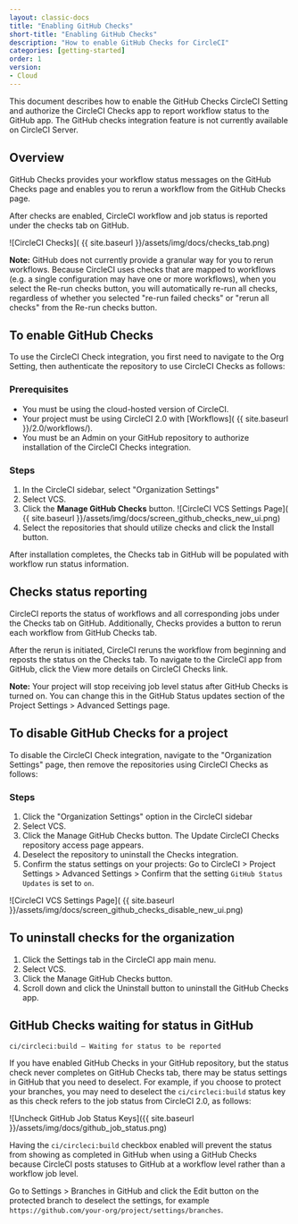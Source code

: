 ```yaml
---
layout: classic-docs
title: "Enabling GitHub Checks"
short-title: "Enabling GitHub Checks"
description: "How to enable GitHub Checks for CircleCI"
categories: [getting-started]
order: 1
version:
- Cloud
---
```


This document describes how to enable the GitHub Checks CircleCI Setting and authorize the CircleCI Checks app to report workflow status to the GitHub app. The GitHub checks integration feature is not currently available on CircleCI Server.

## Overview

GitHub Checks provides your workflow status messages on the GitHub Checks page and enables you to rerun a workflow from the GitHub Checks page. 

After checks are enabled, CircleCI workflow and job status is reported under the checks tab on GitHub. 

![CircleCI Checks]( {{ site.baseurl }}/assets/img/docs/checks_tab.png)

**Note:** GitHub does not currently provide a granular way for you to rerun workflows. Because CircleCI uses checks that are mapped to workflows (e.g. a single configuration may have one or more workflows), when you select the Re-run checks button, you will automatically re-run all checks, regardless of whether you selected "re-run failed checks" or "rerun all checks" from the Re-run checks button. 

## To enable GitHub Checks

To use the CircleCI Check integration, you first need to navigate to the Org Setting, then authenticate the repository to use CircleCI Checks as follows:

### Prerequisites

- You must be using the cloud-hosted version of CircleCI.
- Your project must be using CircleCI 2.0 with [Workflows]( {{ site.baseurl }}/2.0/workflows/).
- You must be an Admin on your GitHub repository to authorize installation of the CircleCI Checks integration.

### Steps

1. In the CircleCI sidebar, select "Organization Settings"
2. Select VCS. 
3. Click the **Manage GitHub Checks** button. ![CircleCI VCS Settings Page]( {{ site.baseurl }}/assets/img/docs/screen_github_checks_new_ui.png)
4. Select the repositories that should utilize checks and click the Install button. 

After installation completes, the Checks tab in GitHub will be populated with workflow run status information. 

## Checks status reporting

CircleCI reports the status of workflows and all corresponding jobs under the Checks tab on GitHub. Additionally, Checks provides a button to rerun each workflow from GitHub Checks tab. 

After the rerun is initiated, CircleCI reruns the workflow from beginning and reposts the status on the Checks tab. To navigate to the CircleCI app from GitHub, click the View more details on CircleCI Checks link. 

**Note:** Your project will stop receiving job level status after GitHub Checks is turned on. You can change this in the GitHub Status updates section of the Project Settings > Advanced Settings page. 

## To disable GitHub Checks for a project

To disable the CircleCI Check integration, navigate to the "Organization Settings" page, then remove the repositories using CircleCI Checks as follows:

### Steps

1. Click the "Organization Settings" option in the CircleCI sidebar
2. Select VCS. 
3. Click the Manage GitHub Checks button. The Update CircleCI Checks repository access page appears. 
4. Deselect the repository to uninstall the Checks integration.
5. Confirm the status settings on your projects: Go to CircleCI > Project
   Settings > Advanced Settings > Confirm that the setting `GitHub Status
   Updates` is set to `on`.

![CircleCI VCS Settings Page]( {{ site.baseurl }}/assets/img/docs/screen_github_checks_disable_new_ui.png)

## To uninstall checks for the organization

1. Click the Settings tab in the CircleCI app main menu.
2. Select VCS.
3. Click the Manage GitHub Checks button.
4. Scroll down and click the Uninstall button to uninstall the GitHub Checks app.

## GitHub Checks waiting for status in GitHub

`ci/circleci:build — Waiting for status to be reported`

If you have enabled GitHub Checks in your GitHub repository, but the status check never completes on GitHub Checks tab, there may be status settings in GitHub that you need to deselect. For example, if you choose to protect your branches, you may need to deselect the `ci/circleci:build` status key as this check refers to the job status from CircleCI 2.0, as follows:

![Uncheck GitHub Job Status Keys]({{ site.baseurl }}/assets/img/docs/github_job_status.png)

Having the `ci/circleci:build` checkbox enabled will prevent the status from showing as completed in GitHub when using a GitHub Checks because CircleCI posts statuses to GitHub at a workflow level rather than a workflow job level.

Go to Settings > Branches in GitHub and click the Edit button on the protected branch to deselect the settings, for example `https://github.com/your-org/project/settings/branches`.
